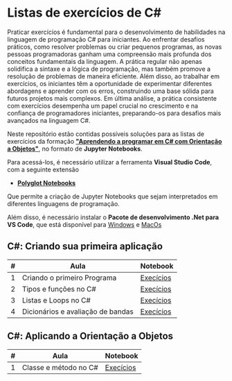 # Listas de exercícios de C#

Praticar exercícios é fundamental para o desenvolvimento de habilidades na linguagem de programação C# para iniciantes. Ao enfrentar desafios práticos, como resolver problemas ou criar pequenos programas, as novas pessoas programadoras ganham uma compreensão mais profunda dos conceitos fundamentais da linguagem. A prática regular não apenas solidifica a sintaxe e a lógica de programação, mas também promove a resolução de problemas de maneira eficiente. Além disso, ao trabalhar em exercícios, os iniciantes têm a oportunidade de experimentar diferentes abordagens e aprender com os erros, construindo uma base sólida para futuros projetos mais complexos. Em última análise, a prática consistente com exercícios desempenha um papel crucial no crescimento e na confiança de programadores iniciantes, preparando-os para desafios mais avançados na linguagem C#.

Neste repositório estão contidas possíveis soluções para as listas de exercícios da formação [**"Aprendendo a programar em C# com Orientação a Objetos"**](https://cursos.alura.com.br/formacao-c-sharp-orientacao-objetos), no formato de **Jupyter Notebooks**.

Para acessá-los, é necessário utilizar a ferramenta **Visual Studio Code**, com a seguinte extensão

- [**Polyglot Notebooks**](https://marketplace.visualstudio.com/items?itemName=ms-dotnettools.dotnet-interactive-vscode)

Que permite a criação de Jupyter Notebooks que sejam interpretados em diferentes linguagens de programação.

Além disso, é necessário instalar o **Pacote de desenvolvimento .Net para VS Code**, que está disponível para [Windows](https://aka.ms/dotnet-coding-pack-win) e [MacOs](https://aka.ms/dotnet-coding-pack-mac)

## C#: Criando sua primeira aplicação

| #   | Aula                                  | Notebook |
| --- | ------------------------------------- | -------- | 
|  1  |  Criando o primeiro Programa          |   [Execícios](./Resoluções/Curso-1-Aula-1.ipynb)        |
|  2  |  Tipos e funções no C#                |   [Execícios](./Resoluções/Curso-1-Aula-2.ipynb)        |
|  3  |  Listas e Loops no C#                 |   [Execícios](./Resoluções/Curso-1-Aula-3.ipynb)        |
|  4  |  Dicionários e avaliação de bandas    |   [Execícios](./Resoluções/Curso-1-Aula-4.ipynb)        |

## C#: Aplicando a Orientação a Objetos

| #   | Aula                                  | Notebook |
| --- | ------------------------------------- | -------- | 
|  1  |  Classe e método no C#                |   [Execícios](./Resoluções/Curso-2-Aula-1.ipynb)| 